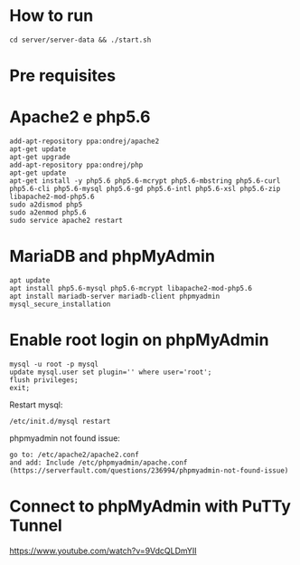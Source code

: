 # How to run
```
cd server/server-data && ./start.sh
```

# Pre requisites

# Apache2 e php5.6
```
add-apt-repository ppa:ondrej/apache2
apt-get update
apt-get upgrade
add-apt-repository ppa:ondrej/php
apt-get update
apt-get install -y php5.6 php5.6-mcrypt php5.6-mbstring php5.6-curl php5.6-cli php5.6-mysql php5.6-gd php5.6-intl php5.6-xsl php5.6-zip libapache2-mod-php5.6
sudo a2dismod php5
sudo a2enmod php5.6
sudo service apache2 restart
```

# MariaDB and phpMyAdmin
```
apt update
apt install php5.6-mysql php5.6-mcrypt libapache2-mod-php5.6
apt install mariadb-server mariadb-client phpmyadmin
mysql_secure_installation
```

# Enable root login on phpMyAdmin
```
mysql -u root -p mysql
update mysql.user set plugin='' where user='root';
flush privileges;
exit;
```
Restart mysql:
```
/etc/init.d/mysql restart
```
phpmyadmin not found issue:
```
go to: /etc/apache2/apache2.conf
and add: Include /etc/phpmyadmin/apache.conf 
(https://serverfault.com/questions/236994/phpmyadmin-not-found-issue)
```

# Connect to phpMyAdmin with PuTTy Tunnel
https://www.youtube.com/watch?v=9VdcQLDmYII
